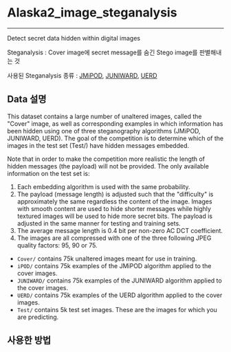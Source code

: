 # Alaska2_image_steganalysis
---
Detect secret data hidden within digital images

Steganalysis : Cover image에 secret message를 숨긴 Stego image를 판별해내는 것

사용된 Steganalysis 종류 : [JMiPOD](), [JUNIWARD](), [UERD]()

## Data 설명
This dataset contains a large number of unaltered images, called the "Cover" image, as well as corresponding examples in which information has been hidden using one of three steganography algorithms (JMiPOD, JUNIWARD, UERD). The goal of the competition is to determine which of the images in the test set (Test/) have hidden messages embedded.

Note that in order to make the competition more realistic the length of hidden messages (the payload) will not be provided. The only available information on the test set is:

1. Each embedding algorithm is used with the same probability.
2. The payload (message length) is adjusted such that the "difficulty" is approximately the same regardless the content of the image. Images with smooth content are used to hide shorter messages while highly textured images will be used to hide more secret bits. The payload is adjusted in the same manner for testing and training sets.
3. The average message length is 0.4 bit per non-zero AC DCT coefficient.
4. The images are all compressed with one of the three following JPEG quality factors: 95, 90 or 75.

- `Cover/` contains 75k unaltered images meant for use in training.
- `iPOD/` contains 75k examples of the JMiPOD algorithm applied to the cover images.
- `JUNIWARD/` contains 75k examples of the JUNIWARD algorithm applied to the cover images.
- `UERD/` contains 75k examples of the UERD algorithm applied to the cover images.
- `Test/` contains 5k test set images. These are the images for which you are predicting.

## 사용한 방법
